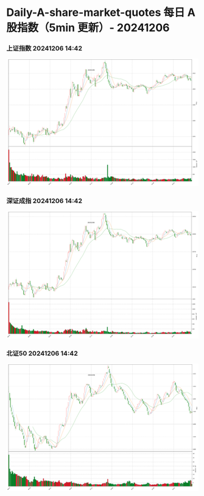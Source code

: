
# Daily-A-share-market-quotes 每日 A 股指数（5min 更新）- 20241206

### 上证指数 20241206 14:42
![](./fig/2024/12/20241206-sh000001.png)

### 深证成指 20241206 14:42
![](./fig/2024/12/20241206-sz399001.png)

### 北证50 20241206 14:42
![](./fig/2024/12/20241206-bj899050.png)
